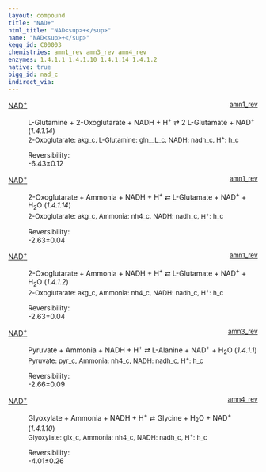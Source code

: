 ```yaml
---
layout: compound
title: "NAD+"
html_title: "NAD<sup>+</sup>"
name: "NAD<sup>+</sup>"
kegg_id: C00003
chemistries: amn1_rev amn3_rev amn4_rev
enzymes: 1.4.1.1 1.4.1.10 1.4.1.14 1.4.1.2
native: true
bigg_id: nad_c
indirect_via:
---
```

<dl><dt class="rs-product"><a class="link-dark" data-bs-html="true" data-bs-title="KEGG: C00003" data-bs-toggle="tooltip" href="{{ site.url }}{{ site.baseurl }}/compounds/C00003">NAD<sup>+</sup></a><span style="float: right; max-width: 40%"><a class="link-dark opacity-50" href="{{ site.url }}{{ site.baseurl }}/chemistries/amn1_rev" style="font-size: small; word-wrap: anywhere;">amn1_rev</a></span></dt><dd><p>L-Glutamine + 2-Oxoglutarate + NADH + H<sup>+</sup> ⇄ 2 L-Glutamate + NAD<sup>+</sup> (<i>1.4.1.14</i>)<br/><span style="font-size: small;"><span data-bs-html="true" data-bs-title="KEGG: C00026" data-bs-toggle="tooltip">2-Oxoglutarate</span>: akg_c, <span data-bs-html="true" data-bs-title="KEGG: C00064" data-bs-toggle="tooltip">L-Glutamine</span>: gln__L_c, <span data-bs-html="true" data-bs-title="KEGG: C00004" data-bs-toggle="tooltip">NADH</span>: nadh_c, <span data-bs-html="true" data-bs-title="KEGG: C00080" data-bs-toggle="tooltip">H<sup>+</sup></span>: h_c</span><br/><div class="reversibility_info">Reversibility: <div class="progress" style="flex-direction: row-reverse;"><div aria-valuemax="10" aria-valuemin="0" aria-valuenow="-6.42566811065625" class="progress-bar bg-success" role="progressbar" style="width: 64.26%"></div><div aria-valuemax="10" aria-valuemin="0" aria-valuenow="-6.42566811065625" class="progress-bar bg-warning" role="progressbar" style="width: 1.21%"></div></div><span>-6.43±0.12</span><div class="progress"><div aria-valuemax="10" aria-valuemin="0" aria-valuenow="-6.42566811065625" class="progress-bar bg-danger" role="progressbar" style="width: 0%"></div></div></div></p><dl></dl></dd></dl><dl><dt class="rs-product"><a class="link-dark" data-bs-html="true" data-bs-title="KEGG: C00003" data-bs-toggle="tooltip" href="{{ site.url }}{{ site.baseurl }}/compounds/C00003">NAD<sup>+</sup></a><span style="float: right; max-width: 40%"><a class="link-dark opacity-50" href="{{ site.url }}{{ site.baseurl }}/chemistries/amn1_rev" style="font-size: small; word-wrap: anywhere;">amn1_rev</a></span></dt><dd><p>2-Oxoglutarate + Ammonia + NADH + H<sup>+</sup> ⇄ L-Glutamate + NAD<sup>+</sup> + H<sub>2</sub>O (<i>1.4.1.14</i>)<br/><span style="font-size: small;"><span data-bs-html="true" data-bs-title="KEGG: C00026" data-bs-toggle="tooltip">2-Oxoglutarate</span>: akg_c, <span data-bs-html="true" data-bs-title="KEGG: C00014" data-bs-toggle="tooltip">Ammonia</span>: nh4_c, <span data-bs-html="true" data-bs-title="KEGG: C00004" data-bs-toggle="tooltip">NADH</span>: nadh_c, <span data-bs-html="true" data-bs-title="KEGG: C00080" data-bs-toggle="tooltip">H<sup>+</sup></span>: h_c</span><br/><div class="reversibility_info">Reversibility: <div class="progress" style="flex-direction: row-reverse;"><div aria-valuemax="10" aria-valuemin="0" aria-valuenow="-2.6316868920753773" class="progress-bar bg-success" role="progressbar" style="width: 26.32%"></div><div aria-valuemax="10" aria-valuemin="0" aria-valuenow="-2.6316868920753773" class="progress-bar bg-warning" role="progressbar" style="width: 0.45%"></div></div><span>-2.63±0.04</span><div class="progress"><div aria-valuemax="10" aria-valuemin="0" aria-valuenow="-2.6316868920753773" class="progress-bar bg-danger" role="progressbar" style="width: 0%"></div></div></div></p><dl></dl></dd></dl><dl><dt class="rs-product"><a class="link-dark" data-bs-html="true" data-bs-title="KEGG: C00003" data-bs-toggle="tooltip" href="{{ site.url }}{{ site.baseurl }}/compounds/C00003">NAD<sup>+</sup></a><span style="float: right; max-width: 40%"><a class="link-dark opacity-50" href="{{ site.url }}{{ site.baseurl }}/chemistries/amn1_rev" style="font-size: small; word-wrap: anywhere;">amn1_rev</a></span></dt><dd><p>2-Oxoglutarate + Ammonia + NADH + H<sup>+</sup> ⇄ L-Glutamate + NAD<sup>+</sup> + H<sub>2</sub>O (<i>1.4.1.2</i>)<br/><span style="font-size: small;"><span data-bs-html="true" data-bs-title="KEGG: C00026" data-bs-toggle="tooltip">2-Oxoglutarate</span>: akg_c, <span data-bs-html="true" data-bs-title="KEGG: C00014" data-bs-toggle="tooltip">Ammonia</span>: nh4_c, <span data-bs-html="true" data-bs-title="KEGG: C00004" data-bs-toggle="tooltip">NADH</span>: nadh_c, <span data-bs-html="true" data-bs-title="KEGG: C00080" data-bs-toggle="tooltip">H<sup>+</sup></span>: h_c</span><br/><div class="reversibility_info">Reversibility: <div class="progress" style="flex-direction: row-reverse;"><div aria-valuemax="10" aria-valuemin="0" aria-valuenow="-2.6316868920753773" class="progress-bar bg-success" role="progressbar" style="width: 26.32%"></div><div aria-valuemax="10" aria-valuemin="0" aria-valuenow="-2.6316868920753773" class="progress-bar bg-warning" role="progressbar" style="width: 0.45%"></div></div><span>-2.63±0.04</span><div class="progress"><div aria-valuemax="10" aria-valuemin="0" aria-valuenow="-2.6316868920753773" class="progress-bar bg-danger" role="progressbar" style="width: 0%"></div></div></div></p><dl></dl></dd></dl><dl><dt class="rs-product"><a class="link-dark" data-bs-html="true" data-bs-title="KEGG: C00003" data-bs-toggle="tooltip" href="{{ site.url }}{{ site.baseurl }}/compounds/C00003">NAD<sup>+</sup></a><span style="float: right; max-width: 40%"><a class="link-dark opacity-50" href="{{ site.url }}{{ site.baseurl }}/chemistries/amn3_rev" style="font-size: small; word-wrap: anywhere;">amn3_rev</a></span></dt><dd><p>Pyruvate + Ammonia + NADH + H<sup>+</sup> ⇄ L-Alanine + NAD<sup>+</sup> + H<sub>2</sub>O (<i>1.4.1.1</i>)<br/><span style="font-size: small;"><span data-bs-html="true" data-bs-title="KEGG: C00022" data-bs-toggle="tooltip">Pyruvate</span>: pyr_c, <span data-bs-html="true" data-bs-title="KEGG: C00014" data-bs-toggle="tooltip">Ammonia</span>: nh4_c, <span data-bs-html="true" data-bs-title="KEGG: C00004" data-bs-toggle="tooltip">NADH</span>: nadh_c, <span data-bs-html="true" data-bs-title="KEGG: C00080" data-bs-toggle="tooltip">H<sup>+</sup></span>: h_c</span><br/><div class="reversibility_info">Reversibility: <div class="progress" style="flex-direction: row-reverse;"><div aria-valuemax="10" aria-valuemin="0" aria-valuenow="-2.6570795693217537" class="progress-bar bg-success" role="progressbar" style="width: 26.57%"></div><div aria-valuemax="10" aria-valuemin="0" aria-valuenow="-2.6570795693217537" class="progress-bar bg-warning" role="progressbar" style="width: 0.86%"></div></div><span>-2.66±0.09</span><div class="progress"><div aria-valuemax="10" aria-valuemin="0" aria-valuenow="-2.6570795693217537" class="progress-bar bg-danger" role="progressbar" style="width: 0%"></div></div></div></p><dl></dl></dd></dl><dl><dt class="rs-product"><a class="link-dark" data-bs-html="true" data-bs-title="KEGG: C00003" data-bs-toggle="tooltip" href="{{ site.url }}{{ site.baseurl }}/compounds/C00003">NAD<sup>+</sup></a><span style="float: right; max-width: 40%"><a class="link-dark opacity-50" href="{{ site.url }}{{ site.baseurl }}/chemistries/amn4_rev" style="font-size: small; word-wrap: anywhere;">amn4_rev</a></span></dt><dd><p>Glyoxylate + Ammonia + NADH + H<sup>+</sup> ⇄ Glycine + H<sub>2</sub>O + NAD<sup>+</sup> (<i>1.4.1.10</i>)<br/><span style="font-size: small;"><span data-bs-html="true" data-bs-title="KEGG: C00048" data-bs-toggle="tooltip">Glyoxylate</span>: glx_c, <span data-bs-html="true" data-bs-title="KEGG: C00014" data-bs-toggle="tooltip">Ammonia</span>: nh4_c, <span data-bs-html="true" data-bs-title="KEGG: C00004" data-bs-toggle="tooltip">NADH</span>: nadh_c, <span data-bs-html="true" data-bs-title="KEGG: C00080" data-bs-toggle="tooltip">H<sup>+</sup></span>: h_c</span><br/><div class="reversibility_info">Reversibility: <div class="progress" style="flex-direction: row-reverse;"><div aria-valuemax="10" aria-valuemin="0" aria-valuenow="-4.01127366132551" class="progress-bar bg-success" role="progressbar" style="width: 40.11%"></div><div aria-valuemax="10" aria-valuemin="0" aria-valuenow="-4.01127366132551" class="progress-bar bg-warning" role="progressbar" style="width: 2.60%"></div></div><span>-4.01±0.26</span><div class="progress"><div aria-valuemax="10" aria-valuemin="0" aria-valuenow="-4.01127366132551" class="progress-bar bg-danger" role="progressbar" style="width: 0%"></div></div></div></p><dl></dl></dd></dl>